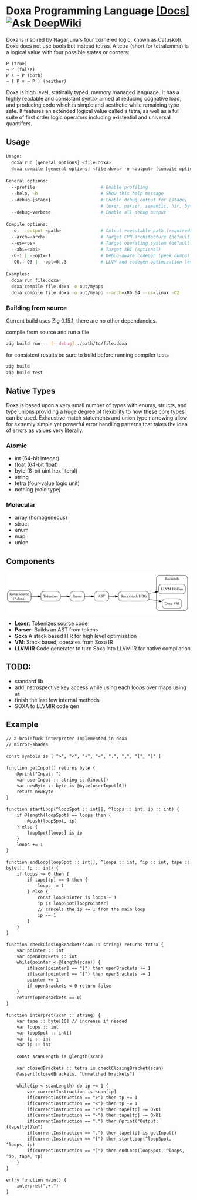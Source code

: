 # Doxa Programming Language [[Docs]](https://mirror-shades.github.io/doxa/)[![Ask DeepWiki](https://deepwiki.com/badge.svg)](https://deepwiki.com/mirror-shades/doxa)

Doxa is inspired by Nagarjuna's four cornered logic, known as Catuṣkoṭi. Doxa does not use bools but instead tetras. A tetra (short for tetralemma) is a logical value with four possible states or corners:

```
P (true)
¬ P (false)
P ∧ ¬ P (both)
¬ ( P ∨ ¬ P ) (neither)
```

Doxa is high level, statically typed, memory managed language. It has a highly readable and consistant syntax aimed at reducing cognative load, and producing code which is simple and aesthetic while remaining type safe. It features an extended logical value called a tetra, as well as a full suite of first order logic operators including existential and universal quantifers. 


## Usage

```bash
Usage:
  doxa run [general options] <file.doxa>
  doxa compile [general options] <file.doxa> -o <output> [compile options]

General options:
  --profile                         # Enable profiling
  --help, -h                        # Show this help message
  --debug-[stage]                   # Enable debug output for [stage]
                                    # lexer, parser, semantic, hir, bytecode, execution
  --debug-verbose                   # Enable all debug output

Compile options:
  -o, --output <path>               # Output executable path (required)
  --arch=<arch>                     # Target CPU architecture (default: host)
  --os=<os>                         # Target operating system (default: host)
  --abi=<abi>                       # Target ABI (optional)
  -O-1 | --opt=-1                   # Debug-aware codegen (peek dumps)
  -O0..-O3 | --opt=0..3             # LLVM and codegen optimization level

Examples:
  doxa run file.doxa
  doxa compile file.doxa -o out/myapp
  doxa compile file.doxa -o out/myapp --arch=x86_64 --os=linux -O2
```

### Building from source

Current build uses Zig 0.15.1, there are no other dependancies.

compile from source and run a file

```bash
zig build run -- [--debug] ./path/to/file.doxa
```

for consistent results be sure to build before running compiler tests

```bash
zig build
zig build test
```

## Native Types

Doxa is based upon a very small number of types with enums, structs, and type unions providing a huge degree of flexibility to how these core types can be used. Exhaustive match statements and union type narrowing allow for extremly simple yet powerful error handling patterns that takes the idea of errors as values very literally.

### Atomic

- int (64-bit integer)
- float (64-bit float)
- byte (8-bit uint hex literal)
- string
- tetra (four-value logic unit)
- nothing (void type)

### Molecular

- array (homogeneous)
- struct
- enum
- map
- union

## Components

![Pipeline](./pipeline.svg)

- **Lexer**: Tokenizes source code
- **Parser**: Builds an AST from tokens
- **Soxa** A stack based HIR for high level optimization
- **VM**: Stack based, operates from Soxa IR
- **LLVM IR** Code generator to turn Soxa into LLVM IR for native compilation

## TODO:

- standard lib
- add instrospective key access while using each loops over maps using `at`
- finish the last few internal methods 
- SOXA to LLVMIR code gen

## Example

```solidity
// a brainfuck interpreter implemented in doxa
// mirror-shades

const symbols is [ ">", "<", "+", "-", ".", ",", "[", "]" ]

function getInput() returns byte {
    @print("Input: ")
    var userInput :: string is @input()
    var newByte :: byte is @byte(userInput[0])
    return newByte
}

function startLoop(^loopSpot :: int[], ^loops :: int, ip :: int) {
    if @length(loopSpot) == loops then {
        @push(loopSpot, ip)
    } else {
        loopSpot[loops] is ip
    }
    loops += 1
}

function endLoop(loopSpot :: int[], ^loops :: int, ^ip :: int, tape :: byte[], tp :: int) {
    if loops >= 0 then {
        if tape[tp] == 0 then {
            loops -= 1
        } else {
            const loopPointer is loops - 1
            ip is loopSpot[loopPointer]
            // cancels the ip += 1 from the main loop
            ip -= 1
        }
    }
}

function checkClosingBracket(scan :: string) returns tetra {
    var pointer :: int
    var openBrackets :: int
    while(pointer < @length(scan)) {
        if(scan[pointer] == "[") then openBrackets += 1
        if(scan[pointer] == "]") then openBrackets -= 1
        pointer += 1
        if openBrackets < 0 return false
    }
    return(openBrackets == 0)
}

function interpret(scan :: string) {
    var tape :: byte[10] // increase if needed
    var loops :: int
    var loopSpot :: int[]
    var tp :: int
    var ip :: int

    const scanLength is @length(scan)

    var closedBrackets :: tetra is checkClosingBracket(scan)
    @assert(closedBrackets, "Unmatched brackets")

    while(ip < scanLength) do ip += 1 {
        var currentInstruction is scan[ip]
        if(currentInstruction == ">") then tp += 1
        if(currentInstruction == "<") then tp -= 1
        if(currentInstruction == "+") then tape[tp] += 0x01
        if(currentInstruction == "-") then tape[tp] -= 0x01
        if(currentInstruction == ".") then @print("Output: {tape[tp]}\n")
        if(currentInstruction == ",") then tape[tp] is getInput()
        if(currentInstruction == "[") then startLoop(^loopSpot, ^loops, ip)
        if(currentInstruction == "]") then endLoop(loopSpot, ^loops, ^ip, tape, tp)
    }
}

entry function main() {
    interpret(",+.")
}
```
